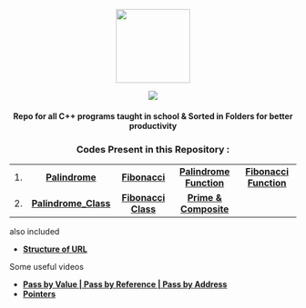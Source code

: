 <p align="center">
    <img src="https://upload.wikimedia.org/wikipedia/commons/1/18/ISO_C%2B%2B_Logo.svg" width = "130">
    <p align="center">
             <a href="https://git.io/typing-svg">
        <img
            src="https://readme-typing-svg.herokuapp.com?font=JetBrains+Mono&size=30&duration=3000&color=659AD2&center=true&vCenter=true&lines=Mushtifund+Aryaan+-+CS&width=600" /></a></p>
</p>

<h4 align="center">
    Repo for all <strong>C++</strong> programs taught in school & Sorted in Folders for better productivity
</h3>

<h3 align="center"><strong>Codes Present in this Repository :</strong></h3>

<div align="center">

| | | | | |
| :-: | :-: | :-: | :-: | :-: |
|  1.   |    [**Palindrome**]    |    [**Fibonacci**]    | [**Palindrome Function**] | [**Fibonacci Function**] |
|  2.   | [**Palindrome_Class**] | [**Fibonacci Class**] |  [**Prime & Composite**]  |

</div>

[**Palindrome**]: https://github.com/Atharv115/MAHSS-CPP/blob/main/Palindrome.cpp 
[**Fibonacci**]: https://github.com/Atharv115/MAHSS-CPP/blob/main/Fibonacci_Series.cpp 
[**Palindrome Function**]: https://github.com/Atharv115/MAHSS-CPP/blob/main/palindrom_using_Functions.cpp
[**Fibonacci Function**]: https://github.com/Atharv115/MAHSS-CPP/blob/main/Fibonacci_using_Functions.cpp 
[**Palindrome_Class**]: https://github.com/Atharv115/MAHSS-CPP/blob/main/Palindrome_Class.cpp
[**Fibonacci Class**]: https://github.com/Atharv115/MAHSS-CPP/blob/main/Fib_class.cpp
[**Prime & Composite**]: https://github.com/Atharv115/MAHSS-CPP/blob/main/Prime_Composite_class.cpp

also included
* [**Structure of URL**](https://github.com/Atharv115/MAHSS-CPP/blob/main/Structure%20of%20URL.jpg)
  
Some useful videos
* [**Pass by Value | Pass by Reference | Pass by Address**](https://youtu.be/-NS3KfrSvU8)
* [**Pointers**](https://www.youtube.com/watch?v=fBlM7pR2r_Q)